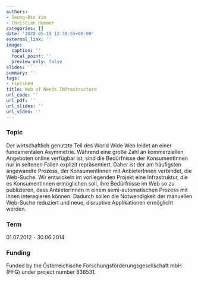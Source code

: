```yaml
---
authors:
- Seung-Bin Yim
- Christian Huemer
categories: []
date: '2020-05-19 12:38:55+00:00'
external_link: ''
image:
  caption: ''
  focal_point: ''
  preview_only: false
slides: ''
summary: ''
tags:
- Finished
title: Web of Needs INfrastructure
url_code: ''
url_pdf: ''
url_slides: ''
url_video: ''
---
```


### Topic

Der wirtschaftlich genutzte Teil des World Wide Web leidet an einer fundamentalen Asymmetrie. Während eine große Zahl an kommerziellen Angeboten online verfügbar ist, sind die Bedürfnisse der KonsumentInnen nur in seltenen Fällen explizit repräsentiert. Daher ist der am häufigsten angewandte Prozess, der KonsumentInnen mit AnbieterInnen verbindet, die Web-Suche. Wir entwickeln im vorliegenden Projekt eine Infrastruktur, die es KonsumentInnen ermöglichen soll, ihre Bedürfnisse im Web so zu publizieren, dass AnbieterInnen in einem semi-automatischen Prozess mit ihnen interagieren können. Dadurch sollen die Notwendigkeit der manuellen Web-Suche reduziert und neue, disruptive Applikationen ermöglicht werden.

### Term

01.07.2012 - 30.06.2014

### Funding

Funded by the Österreichische Forschungsförderungsgesellschaft mbH (FFG) under project number 836531.